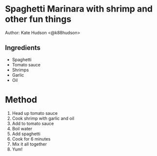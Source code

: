 # Spaghetti Marinara with shrimp and other fun things
Author: Kate Hudson <@k88hudson>

## Ingredients

- Spaghetti
- Tomato sauce
- Shrimps
- Garlic
- Oil 

# Method

1. Head up tomato sauce
2. Cook shrimp with garlic and oil
3. Add to tomato sauce
4. Boil water
5. Add spaghetti
6. Cook for 6 minutes
7. Mix it all together
8. Yum!
